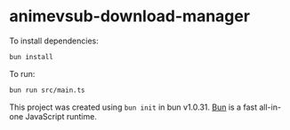 # animevsub-download-manager

To install dependencies:

```bash
bun install
```

To run:

```bash
bun run src/main.ts
```

This project was created using `bun init` in bun v1.0.31. [Bun](https://bun.sh) is a fast all-in-one JavaScript runtime.
